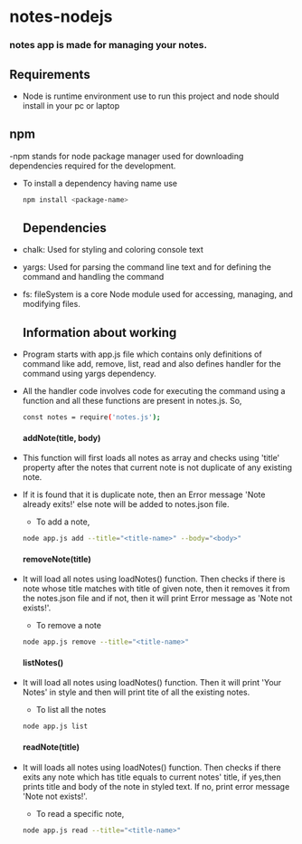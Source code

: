 # notes-nodejs

### notes app is made for managing your notes.

## Requirements
- Node is runtime environment use to run this project and node should install in your pc or laptop

## npm

-npm stands for node package manager used for downloading dependencies required for the development.

- To install a dependency having name <package-name> use
  ```sh
  npm install <package-name>
  ```
  
  ## Dependencies
- chalk: Used for styling and coloring console text
- yargs: Used for parsing the command line text and for defining the command and handling the command
- fs:  fileSystem is a core Node module used for accessing, managing, and modifying files.

  ## Information about working
- Program starts with app.js file which contains only definitions of command like add, remove, list, read and also defines handler for the command using yargs dependency.
- All the handler code involves code for executing the command using a function and all these functions are present in notes.js. So, 
  ```sh
  const notes = require('notes.js');
  ```
  
  #### addNote(title, body)
- This function will first loads all notes as array and checks using 'title' property after the notes that current note is not duplicate of any existing note.
- If it is found that it is duplicate note, then an Error message 'Note already exits!' else note will be added to notes.json file.
  
  - To add a note,
  ```sh
  node app.js add --title="<title-name>" --body="<body>"
  ```
  
  #### removeNote(title)
- It will load all notes using loadNotes() function. Then checks if there is note whose title matches with title of given note, then it removes it from the notes.json file and if not, then it will print Error message as 'Note not exists!'.
  
  - To remove a note
  ```sh
  node app.js remove --title="<title-name>"
  ```
  
  #### listNotes()
- It will load all notes using loadNotes() function. Then it will print 'Your Notes' in style and then will print tite of all the existing notes.
  
  - To list all the notes
  ```sh
  node app.js list
  ```
  
  #### readNote(title)
- It will loads all notes using loadNotes() function. Then checks if there exits any note which has title equals to current notes' title, if yes,then 
  prints title and body of the note in styled text. If no, print error message 'Note not exists!'.
  
  - To read a specific note,
  ```sh
  node app.js read --title="<title-name>"
  ```
  
  
  
  
  
  
  
  
  
  
  
